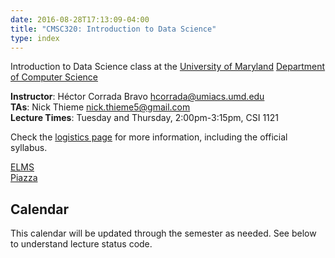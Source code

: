 ```yaml
---
date: 2016-08-28T17:13:09-04:00
title: "CMSC320: Introduction to Data Science"
type: index
---
```


Introduction to Data Science class at the [University of Maryland](http://umd.edu) [Department of Computer Science](http://cs.umd.edu)

**Instructor**: Héctor Corrada Bravo <hcorrada@umiacs.umd.edu>  
**TAs**: Nick Thieme <nick.thieme5@gmail.com>  
**Lecture Times**: Tuesday and Thursday, 2:00pm-3:15pm, CSI 1121

Check the [logistics page](logistics.html) for more information, including the official syllabus.

[ELMS](https://myelms.umd.edu/courses/1177854)  
[Piazza](https://piazza.com/class/ije6l0thr383ii)

## Calendar

This calendar will be updated through the semester as needed. See below to understand lecture status code.
